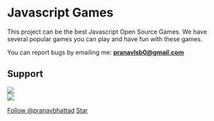 # Javascript Games

This project can be the best Javascript Open Source Games.
We have several popular games you can play and have fun with these games.

You can report bugs by emailing me: **pranavlsb0@gmail.com**

## Support

<a href="https://www.buymeacoffee.com/pranav.bhattad"><img src="https://bit.ly/3wxQ1p9"></a><br>
<a href="https://instagram.com/pranavlbhattad"><img src="https://svgshare.com/i/YKM.svg"><a>
<script async defer src="https://buttons.github.io/buttons.js"></script>
<a class="github-button" href="https://github.com/pranavbhattad" data-color-scheme="no-preference: dark; light: light; dark: dark;" data-size="large" data-show-count="true" aria-label="Follow @pranavbhattad on GitHub">Follow @pranavbhattad</a>
<a class="github-button" href="https://github.com/pranavbhattad/Javascript-Games" data-color-scheme="no-preference: light; light: light; dark: dark;" data-icon="octicon-star" data-size="large" data-show-count="true" aria-label="Star pranavbhattad/Javascript-Games on GitHub">Star</a>
